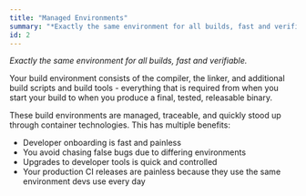 ```yaml
---
title: "Managed Environments"
summary: "*Exactly the same environment for all builds, fast and verifiable.*"
id: 2
---
```


*Exactly the same environment for all builds, fast and verifiable.*

Your build environment consists of the compiler, the linker, and additional build scripts and build tools - everything that is required from when you start your build to when you produce a final, tested, releasable binary.

These build environments are managed, traceable, and quickly stood up through container technologies. This has multiple benefits:
- Developer onboarding is fast and painless
- You avoid chasing false bugs due to differing environments
- Upgrades to developer tools is quick and controlled
- Your production CI releases are painless because they use the same environment devs use every day

